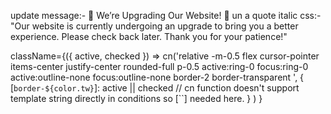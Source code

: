 update message:-
🔧 We’re Upgrading Our Website! 🔧
un a quote italic css:- "Our website is currently undergoing an upgrade to bring you a better experience. Please check back later. Thank you for your patience!"

className={({ active, checked }) => cn('relative -m-0.5 flex cursor-pointer items-center justify-center rounded-full p-0.5 active:ring-0 focus:ring-0 active:outline-none focus:outline-none border-2 border-transparent ',
{
[`border-${color.tw}`]: active || checked // cn function doesn't support template string directly in conditions so [``] needed here.
}
)
}
